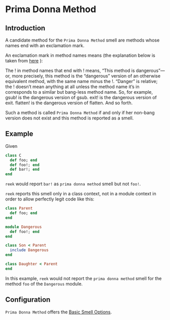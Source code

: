 # Prima Donna Method

## Introduction

A candidate method for the `Prima Donna Method` smell are methods whose names end with an exclamation mark.

An exclamation mark in method names means (the explanation below is taken from [here](http://dablog.rubypal.com/2007/8/15/bang-methods-or-danger-will-rubyist) ):

>>
The ! in method names that end with ! means, “This method is dangerous”—or, more precisely, this method is the “dangerous” version of an otherwise equivalent method, with the same name minus the !. “Danger” is relative; the ! doesn’t mean anything at all unless the method name it’s in corresponds to a similar but bang-less method name.
So, for example, gsub! is the dangerous version of gsub. exit! is the dangerous version of exit. flatten! is the dangerous version of flatten. And so forth.

Such a method is called `Prima Donna Method` if and only if her non-bang version does not exist and this method is reported as a smell.

## Example

Given

```Ruby
class C
  def foo; end
  def foo!; end
  def bar!; end
end
```

`reek` would report `bar!` as `prima donna method` smell but not `foo!`.

`reek` reports this smell only in a class context, not in a module context in order to allow perfectly legit code like this:


```Ruby
class Parent
  def foo; end
end

module Dangerous
  def foo!; end
end

class Son < Parent
  include Dangerous
end

class Daughter < Parent
end
```

In this example, `reek` would not report the `prima donna method` smell for the method `foo` of the `Dangerous` module.

## Configuration

`Prima Donna Method` offers the [Basic Smell Options](Basic-Smell-Options.md).